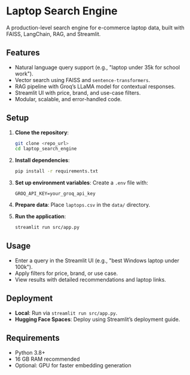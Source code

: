 # Laptop Search Engine

A production-level search engine for e-commerce laptop data, built with FAISS, LangChain, RAG, and Streamlit.

## Features
- Natural language query support (e.g., "laptop under 35k for school work").
- Vector search using FAISS and `sentence-transformers`.
- RAG pipeline with Groq’s LLaMA model for contextual responses.
- Streamlit UI with price, brand, and use-case filters.
- Modular, scalable, and error-handled code.

## Setup
1. **Clone the repository**:
   ```bash
   git clone <repo_url>
   cd laptop_search_engine
   ```

2. **Install dependencies**:
   ```bash
   pip install -r requirements.txt
   ```

3. **Set up environment variables**:
   Create a `.env` file with:
   ```
   GROQ_API_KEY=your_groq_api_key
   ```

4. **Prepare data**:
   Place `laptops.csv` in the `data/` directory.

5. **Run the application**:
   ```bash
   streamlit run src/app.py
   ```

## Usage
- Enter a query in the Streamlit UI (e.g., "best Windows laptop under 100k").
- Apply filters for price, brand, or use case.
- View results with detailed recommendations and laptop links.

## Deployment
- **Local**: Run via `streamlit run src/app.py`.
- **Hugging Face Spaces**: Deploy using Streamlit’s deployment guide.

## Requirements
- Python 3.8+
- 16 GB RAM recommended
- Optional: GPU for faster embedding generation
